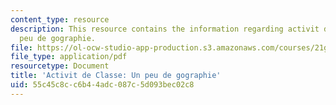 ```yaml
---
content_type: resource
description: This resource contains the information regarding activit de Classe un
  peu de gographie.
file: https://ol-ocw-studio-app-production.s3.amazonaws.com/courses/21g-302-french-ii-fall-2004/55c45c8cc6b44adc087c5d093bec02c8_MIT21G_302_F04_Classe_X.pdf
file_type: application/pdf
resourcetype: Document
title: 'Activit de Classe: Un peu de gographie'
uid: 55c45c8c-c6b4-4adc-087c-5d093bec02c8
---
```

